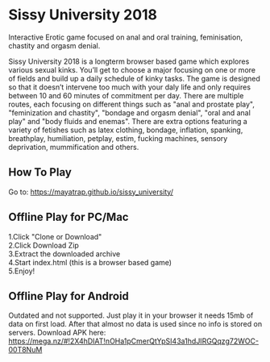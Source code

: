 # Sissy University 2018
Interactive Erotic game focused on anal and oral training, feminisation, chastity and orgasm denial.

 Sissy University 2018 is a longterm browser based game which explores various sexual kinks. You’ll get to
choose a major focusing on one or more of fields and build up a daily schedule of kinky tasks. The game is
designed so that it doesn’t intervene too much with your daly life and only requires
between 10 and 60 minutes of commitment per day. There are multiple routes, each focusing on different
things
such as "anal and prostate play", "feminization and chastity", "bondage and orgasm denial", "oral and anal
play" and "body fluids and enemas".
There are extra options featuring a variety of fetishes such as latex clothing, bondage,
inflation, spanking, breathplay, humiliation, petplay, estim, fucking machines, sensory deprivation,
mummification and others.
  
## How To Play  
Go to: https://mayatrap.github.io/sissy_university/
  
   
## Offline Play for PC/Mac
1.Click "Clone or Download"  
2.Click Download Zip  
3.Extract the downloaded archive  
4.Start index.html (this is a browser based game)  
5.Enjoy!  
  
## Offline Play for Android
Outdated and not supported. Just play it in your browser it needs 15mb of data on first load. After that almost no data is used since no info is stored on servers.
Download APK here:
https://mega.nz/#!2X4hDIAT!nOHa1pCmerQtYpSI43a1hdJIRGQqzg72WOC-00T8NuM
